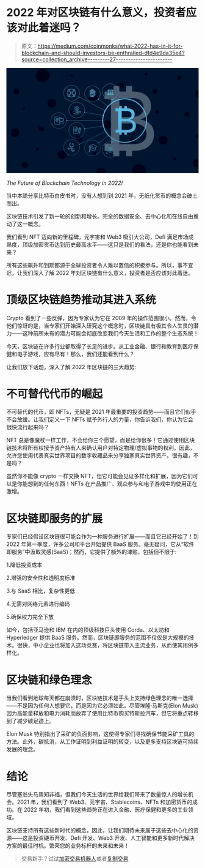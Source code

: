 # 2022 年对区块链有什么意义，投资者应该对此着迷吗？

> 原文：<https://medium.com/coinmonks/what-2022-has-in-it-for-blockchain-and-should-investors-be-enthralled-dfd4e9da35e4?source=collection_archive---------27----------------------->

![](img/000184c47afda26827b70331ef99f5f1.png)

*The Future of Blockchain Technology in 2022!*

当中本聪分享比特币白皮书时，没有人想到到 2021 年，无纸化货币的概念会破土而出。

区块链技术引发了新一轮的创新和增长。完全的数据安全、去中心化和在线自由推动了这一概念。

我们看到 NFT 迈向新的里程碑，元宇宙和 Web3 吸引大公司，Defi 满足市场成熟度，顶级加密货币达到历史最高水平——这只是我们的看法，还是你也能看到未来？

所有这些飙升和到期都源于全球投资者令人难以置信的积极参与。所以，事不宜迟，让我们深入了解 2022 年对区块链有什么意义，投资者是否应该对此着迷。

# 顶级区块链趋势推动其进入系统

Crypto 看到了一些反弹，因为专家认为它在 2009 年的操作范围很小。然而，令他们惊讶的是，当专家们开始深入研究这个概念时，区块链具有极其令人生畏的潜力——这种前所未有的潜力可能会彻底改变我们今天生活和工作的整个生态系统！

今天，区块链在许多行业都取得了长足的进步。从工业金融、银行和教育到医疗保健和电子游戏，应有尽有！那么，我们还能看到什么？

让我们放下话题，深入了解 2022 年区块链的三大趋势:

# 不可替代代币的崛起

不可替代的代币，即 NFTs，无疑是 2021 年最重要的投资趋势——而且它们似乎不会放缓。让我们定义一下 NFTs 赋予外行人的力量，你告诉我们，你认为它会很快流行起来吗？

NFT 总是像魔杖一样工作，不会给你三个愿望，而是给你很多！它通过使用区块链技术将所有权授予资产持有人来确认用户对特定物理/虚拟事物的权利。因此，允许您使用代表真实世界项目的数字收藏品来分享独家真实世界资产。很有趣，不是吗？

虽然你不能像 crypto 一样交换 NFT，但它可能会见证多样化和扩展，因为它们可以是你能想到的任何东西！NFTs 在产品推广、观众参与和电子游戏中的使用正在激增。

# 区块链即服务的扩展

专家们已经假设区块链很可能会作为一种服务进行扩展——而且它已经开始了！到 2022 年第一季度，许多公司和平台开始提供 BaaS 服务。毫无疑问，它从“软件即服务”中汲取灵感(SaaS)；然而，它提供了额外的津贴，包括但不限于:

1.降低投资成本

2.增强的安全性和透明度标准

3.与 SaaS 相比，复杂性更低

4.无需对网络元素进行编码

5.确保权力完全下放

如今，包括亚马逊和 IBM 在内的顶级科技巨头使用 Corda、以太坊和 Hyperledger 提供 BaaS 服务。然而，区块链即服务的范围不仅仅是大规模的技术。很快，中小企业也将加入这场竞赛，将区块链带入主流业务，从而使其用例多样化。

# 区块链和绿色理念

当我们看到地球每天都在崩溃时，区块链技术是手头上支持绿色理念的唯一选择——不是因为任何人想要它，而是因为它必须如此。尽管埃隆·马斯克(Elon Musk)因为高能量释放和电力消耗而放弃了使用比特币购买特斯拉汽车，但它将重点转移到了减少碳足迹上。

Elon Musk 特别指出了采矿的负面影响，这使得专家们寻找确保节能采矿工具的方法。此外，碳抵消，从工作证明到利益证明的转变，以及更多支持区块链可持续发展的理念。

# 结论

尽管塞翁失马焉知非福，但我们今天生活的世界给我们带来了数量惊人的增长机会。2021 年，我们看到了 Web3、元宇宙、Stablecoins、NFTs 和加密货币的成功。在 2022 年初，我们看到这些趋势正在进入金融、医疗保健和更多的工业领域。

区块链支持所有这些新时代的概念，因此，让我们期待未来属于这些去中心化的资源——这是投资硬币开发、Defi 开发、Web3 开发、人工智能和更多新时代解决方案的最佳时机。繁荣您的业务标杆的未来和未来！

> 交易新手？试试[加密交易机器人](/coinmonks/crypto-trading-bot-c2ffce8acb2a)或者[复制交易](/coinmonks/top-10-crypto-copy-trading-platforms-for-beginners-d0c37c7d698c)